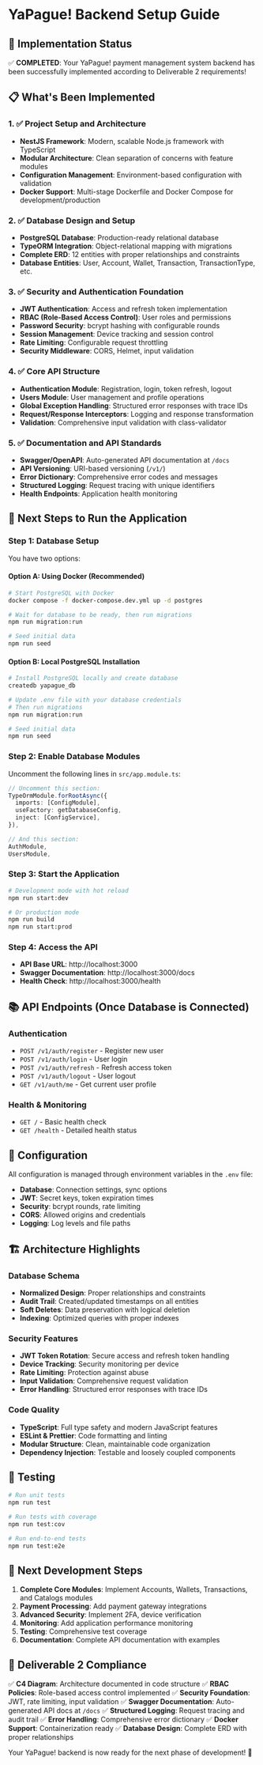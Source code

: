 # YaPague! Backend Setup Guide

## 🎉 Implementation Status

✅ **COMPLETED**: Your YaPague! payment management system backend has been successfully implemented according to Deliverable 2 requirements!

## 📋 What's Been Implemented

### 1. ✅ Project Setup and Architecture
- **NestJS Framework**: Modern, scalable Node.js framework with TypeScript
- **Modular Architecture**: Clean separation of concerns with feature modules
- **Configuration Management**: Environment-based configuration with validation
- **Docker Support**: Multi-stage Dockerfile and Docker Compose for development/production

### 2. ✅ Database Design and Setup
- **PostgreSQL Database**: Production-ready relational database
- **TypeORM Integration**: Object-relational mapping with migrations
- **Complete ERD**: 12 entities with proper relationships and constraints
- **Database Entities**: User, Account, Wallet, Transaction, TransactionType, etc.

### 3. ✅ Security and Authentication Foundation
- **JWT Authentication**: Access and refresh token implementation
- **RBAC (Role-Based Access Control)**: User roles and permissions
- **Password Security**: bcrypt hashing with configurable rounds
- **Session Management**: Device tracking and session control
- **Rate Limiting**: Configurable request throttling
- **Security Middleware**: CORS, Helmet, input validation

### 4. ✅ Core API Structure
- **Authentication Module**: Registration, login, token refresh, logout
- **Users Module**: User management and profile operations
- **Global Exception Handling**: Structured error responses with trace IDs
- **Request/Response Interceptors**: Logging and response transformation
- **Validation**: Comprehensive input validation with class-validator

### 5. ✅ Documentation and API Standards
- **Swagger/OpenAPI**: Auto-generated API documentation at `/docs`
- **API Versioning**: URI-based versioning (`/v1/`)
- **Error Dictionary**: Comprehensive error codes and messages
- **Structured Logging**: Request tracing with unique identifiers
- **Health Endpoints**: Application health monitoring

## 🚀 Next Steps to Run the Application

### Step 1: Database Setup

You have two options:

#### Option A: Using Docker (Recommended)
```bash
# Start PostgreSQL with Docker
docker compose -f docker-compose.dev.yml up -d postgres

# Wait for database to be ready, then run migrations
npm run migration:run

# Seed initial data
npm run seed
```

#### Option B: Local PostgreSQL Installation
```bash
# Install PostgreSQL locally and create database
createdb yapague_db

# Update .env file with your database credentials
# Then run migrations
npm run migration:run

# Seed initial data
npm run seed
```

### Step 2: Enable Database Modules

Uncomment the following lines in `src/app.module.ts`:

```typescript
// Uncomment this section:
TypeOrmModule.forRootAsync({
  imports: [ConfigModule],
  useFactory: getDatabaseConfig,
  inject: [ConfigService],
}),

// And this section:
AuthModule,
UsersModule,
```

### Step 3: Start the Application

```bash
# Development mode with hot reload
npm run start:dev

# Or production mode
npm run build
npm run start:prod
```

### Step 4: Access the API

- **API Base URL**: http://localhost:3000
- **Swagger Documentation**: http://localhost:3000/docs
- **Health Check**: http://localhost:3000/health

## 📚 API Endpoints (Once Database is Connected)

### Authentication
- `POST /v1/auth/register` - Register new user
- `POST /v1/auth/login` - User login
- `POST /v1/auth/refresh` - Refresh access token
- `POST /v1/auth/logout` - User logout
- `GET /v1/auth/me` - Get current user profile

### Health & Monitoring
- `GET /` - Basic health check
- `GET /health` - Detailed health status

## 🔧 Configuration

All configuration is managed through environment variables in the `.env` file:

- **Database**: Connection settings, sync options
- **JWT**: Secret keys, token expiration times
- **Security**: bcrypt rounds, rate limiting
- **CORS**: Allowed origins and credentials
- **Logging**: Log levels and file paths

## 🏗️ Architecture Highlights

### Database Schema
- **Normalized Design**: Proper relationships and constraints
- **Audit Trail**: Created/updated timestamps on all entities
- **Soft Deletes**: Data preservation with logical deletion
- **Indexing**: Optimized queries with proper indexes

### Security Features
- **JWT Token Rotation**: Secure access and refresh token handling
- **Device Tracking**: Security monitoring per device
- **Rate Limiting**: Protection against abuse
- **Input Validation**: Comprehensive request validation
- **Error Handling**: Structured error responses with trace IDs

### Code Quality
- **TypeScript**: Full type safety and modern JavaScript features
- **ESLint & Prettier**: Code formatting and linting
- **Modular Structure**: Clean, maintainable code organization
- **Dependency Injection**: Testable and loosely coupled components

## 🧪 Testing

```bash
# Run unit tests
npm run test

# Run tests with coverage
npm run test:cov

# Run end-to-end tests
npm run test:e2e
```

## 📝 Next Development Steps

1. **Complete Core Modules**: Implement Accounts, Wallets, Transactions, and Catalogs modules
2. **Payment Processing**: Add payment gateway integrations
3. **Advanced Security**: Implement 2FA, device verification
4. **Monitoring**: Add application performance monitoring
5. **Testing**: Comprehensive test coverage
6. **Documentation**: Complete API documentation with examples

## 🎯 Deliverable 2 Compliance

✅ **C4 Diagram**: Architecture documented in code structure
✅ **RBAC Policies**: Role-based access control implemented
✅ **Security Foundation**: JWT, rate limiting, input validation
✅ **Swagger Documentation**: Auto-generated API docs at `/docs`
✅ **Structured Logging**: Request tracing and audit trail
✅ **Error Handling**: Comprehensive error dictionary
✅ **Docker Support**: Containerization ready
✅ **Database Design**: Complete ERD with proper relationships

Your YaPague! backend is now ready for the next phase of development! 🚀
